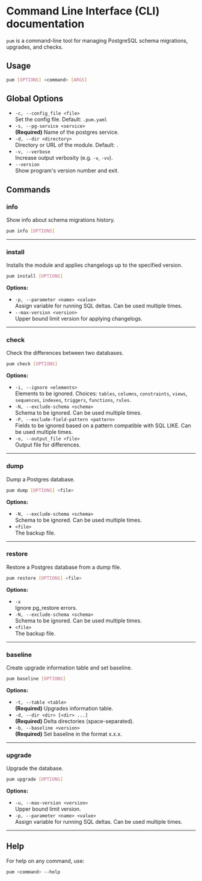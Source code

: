 # Command Line Interface (CLI) documentation

`pum` is a command-line tool for managing PostgreSQL schema migrations, upgrades, and checks.

## Usage

```sh
pum [OPTIONS] <command> [ARGS]
```

## Global Options

- `-c, --config_file <file>`  
  Set the config file. Default: `.pum.yaml`
- `-s, --pg-service <service>`  
  **(Required)** Name of the postgres service.
- `-d, --dir <directory>`  
  Directory or URL of the module. Default: `.`
- `-v, --verbose`  
  Increase output verbosity (e.g. `-v`, `-vv`).
- `--version`  
  Show program's version number and exit.

## Commands

### info

Show info about schema migrations history.

```sh
pum info [OPTIONS]
```

---

### install

Installs the module and applies changelogs up to the specified version.

```sh
pum install [OPTIONS]
```

**Options:**

- `-p, --parameter <name> <value>`  
  Assign variable for running SQL deltas. Can be used multiple times.
- `--max-version <version>`  
  Upper bound limit version for applying changelogs.

---

### check

Check the differences between two databases.

```sh
pum check [OPTIONS]
```

**Options:**

- `-i, --ignore <elements>`  
  Elements to be ignored. Choices: `tables`, `columns`, `constraints`, `views`, `sequences`, `indexes`, `triggers`, `functions`, `rules`.
- `-N, --exclude-schema <schema>`  
  Schema to be ignored. Can be used multiple times.
- `-P, --exclude-field-pattern <pattern>`  
  Fields to be ignored based on a pattern compatible with SQL LIKE. Can be used multiple times.
- `-o, --output_file <file>`  
  Output file for differences.

---

### dump

Dump a Postgres database.

```sh
pum dump [OPTIONS] <file>
```

**Options:**

- `-N, --exclude-schema <schema>`  
  Schema to be ignored. Can be used multiple times.
- `<file>`  
  The backup file.

---

### restore

Restore a Postgres database from a dump file.

```sh
pum restore [OPTIONS] <file>
```

**Options:**

- `-x`  
  Ignore pg_restore errors.
- `-N, --exclude-schema <schema>`  
  Schema to be ignored. Can be used multiple times.
- `<file>`  
  The backup file.

---

### baseline

Create upgrade information table and set baseline.

```sh
pum baseline [OPTIONS]
```

**Options:**

- `-t, --table <table>`  
  **(Required)** Upgrades information table.
- `-d, --dir <dir> [<dir> ...]`  
  **(Required)** Delta directories (space-separated).
- `-b, --baseline <version>`  
  **(Required)** Set baseline in the format x.x.x.

---

### upgrade

Upgrade the database.

```sh
pum upgrade [OPTIONS]
```

**Options:**

- `-u, --max-version <version>`  
  Upper bound limit version.
- `-p, --parameter <name> <value>`  
  Assign variable for running SQL deltas. Can be used multiple times.

---

## Help

For help on any command, use:

```sh
pum <command> --help
```
